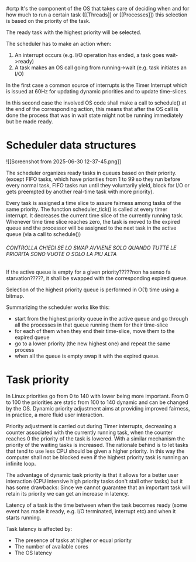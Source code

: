 #crtp
It's the component of the OS that takes care of deciding when and for how much to run a certain task ([[Threads]] or [[Processes]]) this selection is based on the priority of the task.

The ready task with the highest priority will be selected.

The scheduler has to make an action when:
1.  An interrupt occurs (e.g. I/O operation has ended, a task goes wait->ready)
2. A task makes an OS call going from running->wait (e.g. task initiates an I/O) 


In the first case a common source of interrupts is the Timer Interrupt which is issued at 60Hz for updating dynamic priorities and to update time-slices.

In this second case the involved OS code shall make a call to schedule() at the end of the corresponding action, this means that after the OS call is done the process that was in wait state might not be running immediately but be made ready.

# Scheduler data structures
![[Screenshot from 2025-06-30 12-37-45.png]]

The scheduler organizes ready tasks in queues based on their priority.
(except FIFO tasks, which have priorities from 1 to 99 so they run before every normal task, FIFO tasks run until they voluntarily yield, block for I/O or gets preempted by another real-time task with more priority). 

Every task is assigned a time slice to assure fairness among tasks of the same priority.
The function scheduler_tick() is called at every timer interrupt. It decreases the current time slice of the currently running task.
Whenever time time slice reaches zero, the task is moved to the expired queue and the processor will be assigned to the next task in the active queue (via a call to schedule())

###### CONTROLLA CHIEDI SE LO SWAP AVVIENE SOLO QUANDO TUTTE LE PRIORITA SONO VUOTE O SOLO LA PIU ALTA
If the active queue is empty for a given priority?????non ha senso fa starvation?????, it shall be swapped with the corresponding expired queue. 

Selection of the highest priority queue is performed in O(1) time using a bitmap.

Summarizing the scheduler works like this:
- start from the highest priority queue in the active queue and go through all the processes in that queue running them for their time-slice
- for each of them when they end their time-slice, move them to the expired queue
- go to a lower priority (the new highest one) and repeat the same process
- when all the queue is empty swap it with the expired queue.

# Task priority
In Linux priorities go from 0 to 140 with lower being more important.
From 0 to 100 the priorities are static from 100 to 140 dynamic and can be changed by the OS.
Dynamic priority adjustment aims at providing improved fairness, in practice, a more fluid user interaction.

Priority adjustment is carried out during Timer interrupts, decreasing a counter associated with the currently running task, when the counter reaches 0 the priority of the task is lowered.
With a similar mechanism the priority of the waiting tasks is increased.
The rationale behind is to let tasks that tend to use less CPU should be given a higher priority.
In this way the computer shall not be blocked even if the highest priority task is running an infinite loop.

The advantage of dynamic task priority is that it allows for a better user interaction (CPU intensive high priority tasks don't stall other tasks) but it has some drawbacks:
Since we cannot guarantee that an important task will retain its priority we can get an increase in latency.

Latency of a task is the time between when the task becomes ready (some event has made it ready, e.g.  I/O terminated, interrupt etc) and when it starts running.

Task latency is affected by:
- The presence of tasks at higher or equal priority
- The number of available cores
- The OS latency
